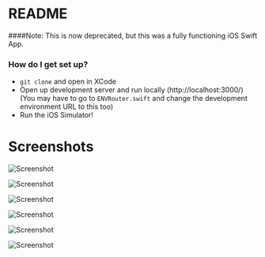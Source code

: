 # README #


####Note: This is now deprecated, but this was a fully functioning iOS Swift App.

### How do I get set up? ###

* `git clone` and open in XCode
* Open up development server and run locally (http://localhost:3000/)
(You may have to go to `ENVRouter.swift` and change the development environment URL to this too)
* Run the iOS Simulator!

# Screenshots

![Screenshot](https://copy.com/6t4dozvYTCntI6W4)

![Screenshot](https://copy.com/Z9WYOkU3SLUwQZ13)

![Screenshot](https://copy.com/Vp47YXXDXKYjnpCB)

![Screenshot](https://copy.com/e0GIWYotPhi76xy9)

![Screenshot](https://copy.com/MeGL1yVgvaNkHkaS)

![Screenshot](https://copy.com/ZYwOdx1ZpxajwP8g)
